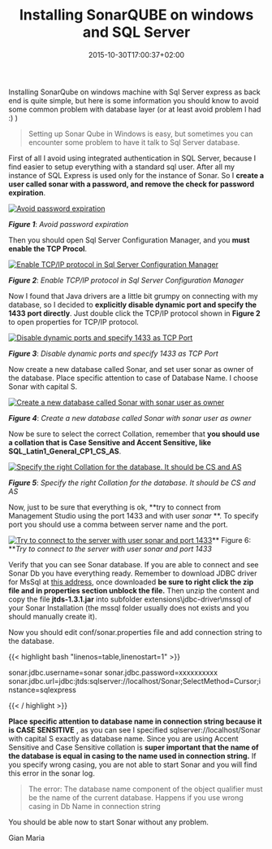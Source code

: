 ﻿---
title: "Installing SonarQUBE on windows and SQL Server"
description: ""
date: 2015-10-30T17:00:37+02:00
draft: false
tags: [Agile]
categories: [Agile]
---
Installing SonarQube on windows machine with Sql Server express as back end is quite simple, but here is some information you should know to avoid some common problem with database layer (or at least avoid problem I had :) )

> Setting up Sonar Qube in Windows is easy, but sometimes you can encounter some problem to have it talk to Sql Server database.

First of all I avoid using integrated authentication in SQL Server, because I find easier to setup everything with a standard sql user. After all my instance of SQL Express is used only for the instance of Sonar. So I **create a user called sonar with a password, and remove the check for password expiration**.

[![](https://www.codewrecks.com/blog/wp-content/uploads/2015/10/image_thumb20.png "Avoid password expiration")](https://www.codewrecks.com/blog/wp-content/uploads/2015/10/image20.png)

 ***Figure 1***: *Avoid password expiration*

Then you should open Sql Server Configuration Manager, and you  **must enable the TCP Procol**.

[![](https://www.codewrecks.com/blog/wp-content/uploads/2015/10/image_thumb21.png "Enable TCP/IP protocol in Sql Server Configuration Manager")](https://www.codewrecks.com/blog/wp-content/uploads/2015/10/image21.png)

 ***Figure 2***: *Enable TCP/IP protocol in Sql Server Configuration Manager*

Now I found that Java drivers are a little bit grumpy on connecting with my database, so I decided to  **explicitly disable dynamic port and specify the 1433 port directly**. Just double click the TCP/IP protocol shown in  **Figure 2** to open properties for TCP/IP protocol.

[![](https://www.codewrecks.com/blog/wp-content/uploads/2015/10/image_thumb22.png "Disable dynamic ports and specify 1433 as TCP Port")](https://www.codewrecks.com/blog/wp-content/uploads/2015/10/image22.png)

 ***Figure 3***: *Disable dynamic ports and specify 1433 as TCP Port*

Now create a new database called Sonar, and set user sonar as owner of the database. Place specific attention to case of Database Name. I choose Sonar with capital S.

[![](https://www.codewrecks.com/blog/wp-content/uploads/2015/10/image_thumb23.png "Create a new database called Sonar with sonar user as owner")](https://www.codewrecks.com/blog/wp-content/uploads/2015/10/image23.png)

 ***Figure 4***: *Create a new database called Sonar with sonar user as owner*

Now be sure to select the correct Collation, remember that  **you should use a collation that is Case Sensitive and Accent Sensitive, like SQL\_Latin1\_General\_CP1\_CS\_AS**.

[![](https://www.codewrecks.com/blog/wp-content/uploads/2015/10/image_thumb24.png "Specify the right Collation for the database. It should be CS and AS")](https://www.codewrecks.com/blog/wp-content/uploads/2015/10/image24.png)

 ***Figure 5***: *Specify the right Collation for the database. It should be CS and AS*

Now, just to be sure that everything is ok, **try to connect from Management Studio using the port 1433 and with user *sonar* **. To specify port you should use a comma between server name and the port.

[![](https://www.codewrecks.com/blog/wp-content/uploads/2015/10/image_thumb25.png "Try to connect to the server with user sonar and port 1433")](https://www.codewrecks.com/blog/wp-content/uploads/2015/10/image25.png)** Figure 6: ***Try to connect to the server with user sonar and port 1433*

Verify that you can see Sonar database. If you are able to connect and see Sonar Db you have everything ready. Remember to download JDBC driver for MsSql at [this address](http://sourceforge.net/projects/jtds/), once downloaded  **be sure to right click the zip file and in properties section unblock the file.** Then unzip the content and copy the file  **jtds-1.3.1.jar** into subfolder extensions\jdbc-driver\mssql of your Sonar Installation (the mssql folder usually does not exists and you should manually create it).

Now you should edit conf/sonar.properties file and add connection string to the database.

{{< highlight bash "linenos=table,linenostart=1" >}}


sonar.jdbc.username=sonar
sonar.jdbc.password=xxxxxxxxxx
sonar.jdbc.url=jdbc:jtds:sqlserver://localhost/Sonar;SelectMethod=Cursor;instance=sqlexpress

{{< / highlight >}}

 **Place specific attention to database name in connection string because it is CASE SENSITIVE** , as you can see I specified sqlserver://localhost/Sonar with capital S exactly as database name. Since you are using Accent Sensitive and Case Sensitive collation is  **super important that the name of the database is equal in casing to the name used in connection string.** If you specify wrong casing, you are not able to start Sonar and you will find this error in the sonar log.

> The error: The database name component of the object qualifier must be the name of the current database. Happens if you use wrong casing in Db Name in connection string

You should be able now to start Sonar without any problem.

Gian Maria
